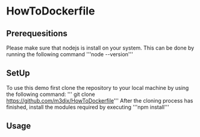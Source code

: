 # HowToDockerfile
## Prerequesitions
Please make sure that nodejs is install on your system. This can be done by running the following command
'''node --version'''
## SetUp
To use this demo first clone the repository to your local machine by using the following command:
''' git clone https://github.com/m3dix/HowToDockerfile'''
After the cloning process has finished, install the modules required by executing
'''npm install'''
## Usage
